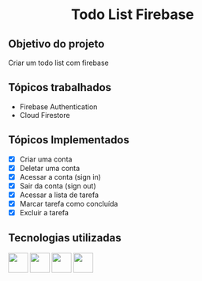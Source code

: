 <h1 align='center'>Todo List Firebase</h1>

## Objetivo do projeto
Criar um todo list com firebase

## Tópicos trabalhados
* Firebase Authentication
* Cloud Firestore

## Tópicos Implementados
- [x] Criar uma conta
- [x] Deletar uma conta
- [x] Acessar a conta (sign in)
- [x] Sair da conta (sign out)
- [x] Acessar a lista de tarefa
- [x] Marcar tarefa como concluída
- [x] Excluir a tarefa

## Tecnologias utilizadas
<div display='flex'>
   <img src="https://cdn.jsdelivr.net/gh/devicons/devicon/icons/html5/html5-original.svg" width='40px'/>
   <img src="https://cdn.jsdelivr.net/gh/devicons/devicon/icons/css3/css3-original.svg" width='40px'/>
   <img src="https://cdn.jsdelivr.net/gh/devicons/devicon/icons/javascript/javascript-original.svg" width='40px'/>
   <img src="https://cdn.jsdelivr.net/gh/devicons/devicon/icons/firebase/firebase-plain.svg" width='40px'/>
</div>
   
